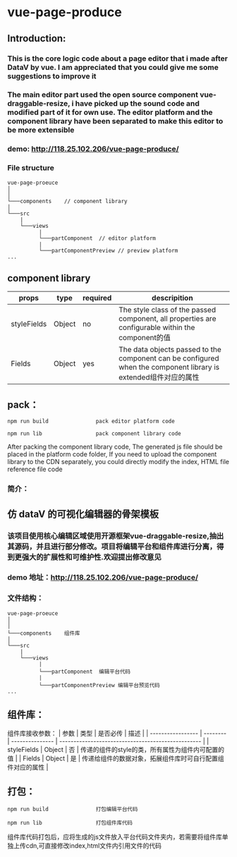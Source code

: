 # vue-page-produce

## Introduction:
### This is the core logic code about a page editor that  i made after DataV by vue. I am appreciated that you could give me some suggestions to improve it 

### The main editor part used the open source component vue-draggable-resize, i have picked up the sound code and modified part of it for own use. The editor platform and the component library have been separated to make this editor to be more extensible

### demo: http://118.25.102.206/vue-page-produce/


### File structure 

```
vue-page-proeuce
│    
│
└───components    // component library              
│
└───src
    |
    └───views
          |
          └───partComponent  // editor platform
          |
          └───partComponentPreview // preview platform
...
```

## component library
| props              | type     | required        | descripition                                               |
| ----------------- | -------- | --------------- | -------------------------------------------------- |
| styleFields       | Object   | no              | The style class of the passed component, all properties are configurable within the component的值  |
| Fields            | Object   | yes             | The data objects passed to the component can be configured when the component library is extended组件对应的属性 |

## pack：
```
npm run build               pack editor platform code

npm run lib                 pack component library code
```
After packing the component library code, The generated js file should be placed in the platform code folder, If you need to upload the component library to the CDN separately, you could directly modify the index, HTML file reference file code

### 简介：

## 仿 dataV 的可视化编辑器的骨架模板
### 该项目使用核心编辑区域使用开源框架vue-draggable-resize,抽出其源码，并且进行部分修改。项目将编辑平台和组件库进行分离，得到更强大的扩展性和可维护性.欢迎提出修改意见

### demo 地址：http://118.25.102.206/vue-page-produce/


### 文件结构：

```
vue-page-proeuce
│    
│
└───components    组件库              
│
└───src
    |
    └───views
          |
          └───partComponent  编辑平台代码
          |
          └───partComponentPreview 编辑平台预览代码
...
```

## 组件库：
组件库接收参数：
| 参数              | 类型     | 是否必传        | 描述                                               |
| ----------------- | -------- | --------------- | -------------------------------------------------- |
| styleFields       | Object   | 否              | 传递的组件的style的类，所有属性为组件内可配置的值  |
| Fields            | Object   | 是              | 传递给组件的数据对象，拓展组件库时可自行配置组件对应的属性 |

## 打包：
```
npm run build               打包编辑平台代码

npm run lib                 打包组件库代码
```
组件库代码打包后，应将生成的js文件放入平台代码文件夹内，若需要将组件库单独上传cdn,可直接修改index,html文件内引用文件的代码



